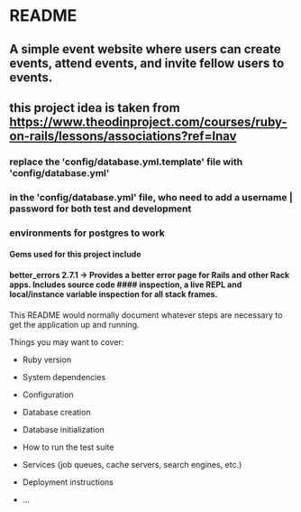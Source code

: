 # README
## A simple event website where users can create events, attend events, and invite fellow users to events.
## this project idea is taken from https://www.theodinproject.com/courses/ruby-on-rails/lessons/associations?ref=lnav
### replace the 'config/database.yml.template' file with 'config/database.yml'
### in the 'config/database.yml' file, who need to add a username | password for both test and development
### environments for postgres to work

#### Gems used for this project include
#### better_errors 2.7.1 -> Provides a better error page for Rails and other Rack apps. Includes source code #### inspection, a live REPL and local/instance variable inspection for all stack frames.
#### 
This README would normally document whatever steps are necessary to get the
application up and running.

Things you may want to cover:

* Ruby version

* System dependencies

* Configuration

* Database creation

* Database initialization

* How to run the test suite

* Services (job queues, cache servers, search engines, etc.)

* Deployment instructions

* ...
